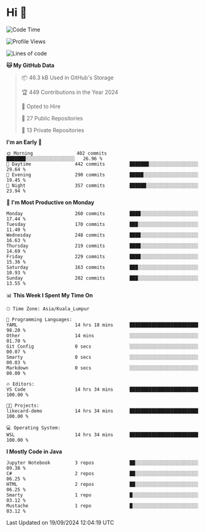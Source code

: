 <h1>Hi 👋</h1>

<!--START_SECTION:waka-->
![Code Time](http://img.shields.io/badge/Code%20Time-726%20hrs%202%20mins-blue)

![Profile Views](http://img.shields.io/badge/Profile%20Views-0-blue)

![Lines of code](https://img.shields.io/badge/From%20Hello%20World%20I%27ve%20Written-1.2%20million%20lines%20of%20code-blue)

**🐱 My GitHub Data** 

> 📦 46.3 kB Used in GitHub's Storage 
 > 
> 🏆 449 Contributions in the Year 2024
 > 
> 💼 Opted to Hire
 > 
> 📜 27 Public Repositories 
 > 
> 🔑 13 Private Repositories 
 > 
**I'm an Early 🐤** 

```text
🌞 Morning                402 commits         ███████░░░░░░░░░░░░░░░░░░   26.96 % 
🌆 Daytime                442 commits         ███████░░░░░░░░░░░░░░░░░░   29.64 % 
🌃 Evening                290 commits         █████░░░░░░░░░░░░░░░░░░░░   19.45 % 
🌙 Night                  357 commits         ██████░░░░░░░░░░░░░░░░░░░   23.94 % 
```
📅 **I'm Most Productive on Monday** 

```text
Monday                   260 commits         ████░░░░░░░░░░░░░░░░░░░░░   17.44 % 
Tuesday                  170 commits         ███░░░░░░░░░░░░░░░░░░░░░░   11.40 % 
Wednesday                248 commits         ████░░░░░░░░░░░░░░░░░░░░░   16.63 % 
Thursday                 219 commits         ████░░░░░░░░░░░░░░░░░░░░░   14.69 % 
Friday                   229 commits         ████░░░░░░░░░░░░░░░░░░░░░   15.36 % 
Saturday                 163 commits         ███░░░░░░░░░░░░░░░░░░░░░░   10.93 % 
Sunday                   202 commits         ███░░░░░░░░░░░░░░░░░░░░░░   13.55 % 
```


📊 **This Week I Spent My Time On** 

```text
🕑︎ Time Zone: Asia/Kuala_Lumpur

💬 Programming Languages: 
YAML                     14 hrs 18 mins      █████████████████████████   98.20 % 
Other                    14 mins             ░░░░░░░░░░░░░░░░░░░░░░░░░   01.70 % 
Git Config               0 secs              ░░░░░░░░░░░░░░░░░░░░░░░░░   00.07 % 
Smarty                   0 secs              ░░░░░░░░░░░░░░░░░░░░░░░░░   00.03 % 
Markdown                 0 secs              ░░░░░░░░░░░░░░░░░░░░░░░░░   00.00 % 

🔥 Editors: 
VS Code                  14 hrs 34 mins      █████████████████████████   100.00 % 

🐱‍💻 Projects: 
likecard-demo            14 hrs 34 mins      █████████████████████████   100.00 % 

💻 Operating System: 
WSL                      14 hrs 34 mins      █████████████████████████   100.00 % 
```

**I Mostly Code in Java** 

```text
Jupyter Notebook         3 repos             ██░░░░░░░░░░░░░░░░░░░░░░░   09.38 % 
C#                       2 repos             ██░░░░░░░░░░░░░░░░░░░░░░░   06.25 % 
HTML                     2 repos             ██░░░░░░░░░░░░░░░░░░░░░░░   06.25 % 
Smarty                   1 repo              █░░░░░░░░░░░░░░░░░░░░░░░░   03.12 % 
Mustache                 1 repo              █░░░░░░░░░░░░░░░░░░░░░░░░   03.12 % 
```




 Last Updated on 19/09/2024 12:04:19 UTC
<!--END_SECTION:waka-->
